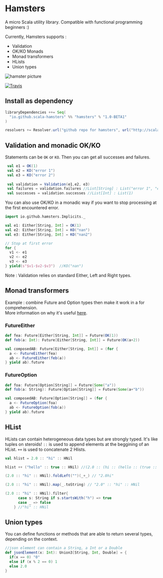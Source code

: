 # Hamsters

A micro Scala utility library. Compatible with functional programming beginners :)

Currently, Hamsters supports :

 * Validation
 * OK/KO Monads
 * Monad transformers
 * HLists
 * Union types

![hamster picture](http://loicdescotte.github.io/images/hamster.jpg)

[![Travis](https://travis-ci.org/scala-hamsters/hamsters.svg?branch=master)](https://travis-ci.org/scala-hamsters/hamsters)

## Install as dependency

```scala
libraryDependencies ++= Seq(
  "io.github.scala-hamsters" %% "hamsters" % "1.0-BETA1"
)

resolvers += Resolver.url("github repo for hamsters", url("http://scala-hamsters.github.io/hamsters/releases/"))(Resolver.ivyStylePatterns)
```

## Validation and monadic OK/KO

Statements can be `OK` or `KO`. Then you can get all successes and failures.

```scala
 val e1 = OK(1)
 val e2 = KO("error 1")
 val e3 = KO("error 2")
 
 val validation = Validation(e1,e2, e3)
 val failures = validation.failures //List[String] : List("error 1", "error 2")
 val successes = validation.successes //List[Int] : List(1)
```

You can also use OK/KO in a monadic way if you want to stop processing at the first encountered error.

```scala
import io.github.hamsters.Implicits._

val e1: Either[String, Int] = OK(1)
val e2: Either[String, Int] = KO("nan")
val e3: Either[String, Int] = KO("nan2")

// Stop at first error
for {
  v1 <- e1
  v2 <- e2
  v3 <- e3
} yield(s"$v1-$v2-$v3")  //KO("nan")
```

Note : Validation relies on standard Either, Left and Right types.
 
##  Monad transformers

Example : combine Future and Option types then make it work in a for comprehension.  
More information on why it's useful [here](http://loicdescotte.github.io/posts/scala-compose-option-future/).

### FutureEither

```scala
def fea: Future[Either[String, Int]] = Future(OK(1))
def feb(a: Int): Future[Either[String, Int]] = Future(OK(a+2))

val composedAB: Future[Either[String, Int]] = (for {
  a <- FutureEither(fea)
  ab <- FutureEither(feb(a))
} yield ab).future
```
### FutureOption

```scala
def foa: Future[Option[String]] = Future(Some("a"))
def fob(a: String): Future[Option[String]] = Future(Some(a+"b"))

val composedAB: Future[Option[String]] = (for {
  a <- FutureOption(foa)
  ab <- FutureOption(fob(a))
} yield ab).future
```

## HList

HLists can contain heterogeneous data types but are strongly typed. It's like tuples on steroids!
`::` is used to append elements at the beggining of an HList. `++` is used to concatenate 2 Hlists.
 
```scala
val hlist = 2.0 :: "hi" :: HNil

hlist ++ ("hello" :: true :: HNil) //(2.0 :: (hi :: (hello :: (true :: HNil))))

(2.0 :: "hi" :: HNil).foldLeft("")(_+_) // "2.0hi"

(2.0 :: "hi" :: HNil).map(_.toString) // "2.0" :: "hi" :: HNil

(2.0 :: "hi" :: HNil).filter{
      case s: String if s.startsWith("h") => true
      case _ => false
    } //"hi" :: HNil

```

## Union types

You can define functions or methods that are able to return several types, depending on the context.

```scala
//json element can contain a String, a Int or a Double
def jsonElement(x: Int): Union3[String, Int, Double] = {
  if(x == 0) "0"
  else if (x % 2 == 0) 1
  else 2.0
}
```
